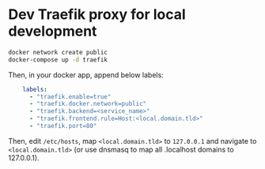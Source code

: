 # Dev Traefik proxy for local development

```bash
docker network create public
docker-compose up -d traefik
```

Then, in your docker app, append below labels:

```yml
    labels:
      - "traefik.enable=true"
      - "traefik.docker.network=public"
      - "traefik.backend=<service_name>"
      - "traefik.frontend.rule=Host:<local.domain.tld>"
      - "traefik.port=80"
```

Then, edit `/etc/hosts`, map `<local.domain.tld>` to `127.0.0.1` and navigate to `<local.domain.tld>` (or use dnsmasq to map all .localhost domains to 127.0.0.1).

